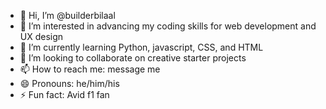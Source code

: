 - 👋 Hi, I’m @builderbilaal
- 👀 I’m interested in advancing my coding skills for web development and UX design
- 🌱 I’m currently learning Python, javascript, CSS, and HTML
- 💞️ I’m looking to collaborate on creative starter projects
- 📫 How to reach me: message me
- 😄 Pronouns: he/him/his
- ⚡ Fun fact: Avid f1 fan

<!---
builderbilaal/builderbilaal is a ✨ special ✨ repository because its `README.md` (this file) appears on your GitHub profile.
You can click the Preview link to take a look at your changes.
--->
